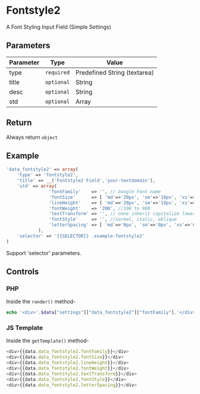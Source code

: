 # Fontstyle2
A Font Styling Input Field (Simple Settings)

## Parameters
Parameter | Type | Value
--- | --- | ---
type | `required` | Predefined String (textarea)
title | `optional` | String
desc | `optional` | String
std | `optional` | Array

## Return
Always return `object`

## Example
```php
'data_fontstyle2' => array(
	'type' => 'fontstyle2',
	'title' => __('Fontstyle2 Field','your-textdomain'),
	'std' => array(
				'fontFamily' 	=> '', // Google Font name
				'fontSize' 		=> [ 'md'=>'20px', 'sm'=>'18px', 'xs'=>'16px' ], // 0 to 400
				'lineHeight' 	=> [ 'md'=>'20px', 'sm'=>'18px', 'xs'=>'16px' ], // 0 to 400
				'fontWeight' 	=> '200', //100 to 900
				'textTransform' => '', // none inherit capitalize lowercase uppercase
				'fontStyle' 	=> '', //normal, italic, oblique
				'letterSpacing' => [ 'md'=>'0px', 'sm'=>'0px', 'xs'=>'0px' ],  // 0 to 20
			),
	'selector' => '{{SELECTOR}} .example-fontstyle2'
)
```
Support 'selector' parameters.


## Controls
### PHP
Inside the `rander()` method-
```php
echo '<div>'.$data["settings"]["data_fontstyle2"]["fontFamily"].'</div>';
```

### JS Template
Inside the `getTemplate()` method-
```js
<div>{{data.data_fontstyle2.fontFamily}}</div>
<div>{{data.data_fontstyle2.fontSize}}</div>
<div>{{data.data_fontstyle2.lineHeight}}</div>
<div>{{data.data_fontstyle2.fontWeight}}</div>
<div>{{data.data_fontstyle2.textTransform}}</div>
<div>{{data.data_fontstyle2.fontStyle}}</div>
<div>{{data.data_fontstyle2.letterSpacing}}</div>
```
